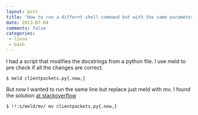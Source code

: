 ```yaml
---
layout: post
title: "How to run a differnt shell command but with the same parameters"
date: 2013-07-04
comments: false
categories:
 - linux
 - bash
---
```


I had a script that modifies the docstrings from a python file. I use meld to pre check if all the changes are correct.

    $ meld clientpackets.py{.new,}

But now I wanted to run the same line but replace just meld with mv. I found the solution [at stackoverflow](http://stackoverflow.com/questions/202610/how-do-i-reuse-a-command-in-bash-with-different-parameters)

    $ !!:s/meld/mv/ mv clientpackets.py{.new,}
